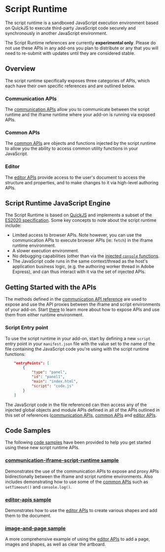 # Script Runtime
The script runtime is a sandboxed JavaScript execution environment based on QuickJS to execute third-party JavaScript code securely and synchronously in another JavaScript environment.

<InlineAlert slots="text" variant="warning"/>

The Script Runtime references are currently **experimental only**. Please do not use these APIs in any add-ons you plan to distribute or any that you will need to re-submit with updates until they are considered stable.

## Overview
The script runtime specifically exposes three categories of APIs, which each have their own specific references and are outlined below.

### Communication APIs
The [communication APIs](./communication/) allow you to communicate between the script runtime and the iframe runtime where your add-on is running via exposed APIs.  

### Common APIs
The [common APIs](./common/) are objects and functions injected by the script runtime to allow you the ability to access common utility functions in your JavaScript. 

### Editor 
The [editor APIs](./editor/) provide access to the user's document to access the structure and properties, and to make changes to it via high-level authoring APIs. 

## Script Runtime JavaScript Engine
The Script Runtime is based on [QuickJS](https://bellard.org/quickjs/) and implements a subset of the [ES2020 specification](https://tc39.es/ecma262/). Some key concepts to note about the script runtime include:

- Limited access to browser APIs. Note however, you can use the communication APIs to execute browser APIs (ie: `fetch`) in the iframe runtime environment.
- A slower execution environment.
- No debugging capabilities (other than via the [injected `console` functions](../common/index.md#injected-objects).
- The JavaScript code runs in the same context/thread as the host's application business logic, (e.g. the authoring worker thread in Adobe Express), and can thus interact with it via the set of injected APIs.

## Getting Started with the APIs
The methods defined in the [communication API reference](./communication/) are used to expose and use the API proxies between the iframe and script environments of your add-on. Start [there](./communication/) to learn more about how to expose APIs and use them from either runtime environment.

### Script Entry point
To use the script runtime in your add-on, start by defining a new `script` entry point in your `manifest.json` file with the value set to the name of the file containing the JavaScript code you're using with the script runtime functions: 

```json
    "entryPoints": [
        {
            "type": "panel",
            "id": "panel1",
            "main": "index.html",
            "script": "code.js" 
        }
    ]
```

The JavaScript code in the file referenced can then access any of the injected global objects and module APIs defined in all of the APIs outlined in this set of references ([communication APIs](./communication/), [common APIs](./common/) and [editor APIs](./editor/).

## Code Samples
The following [code samples](https://github.com/AdobeDocs/express-add-on-samples/tree/main/script-runtime-samples) have been provided to help you get started using these new script runtime APIs.

### [communication-iframe-script-runtime sample](https://github.com/AdobeDocs/express-add-on-samples/tree/main/script-runtime-samples/communication-iframe-script-runtime)
Demonstrates the use of the communication APIs to expose and proxy APIs bidirectionally between the iframe and script runtime environments. Also includes demonstrating how to use some of the [common APIs](./common/) such as `setTimeout()` and `console.log()`.

### [editor-apis sample](https://github.com/AdobeDocs/express-add-on-samples/tree/main/script-runtime-samples/editor-apis)
Demonstrates how to use the [editor APIs](./editor/) to create various shapes and add them to the document. 

### [image-and-page sample](https://github.com/AdobeDocs/express-add-on-samples/tree/main/script-runtime-samples/image-and-page) 
A more comprehensive example of using the [editor APIs](./editor/) to add a page, images and shapes, as well as clear the artboard.
